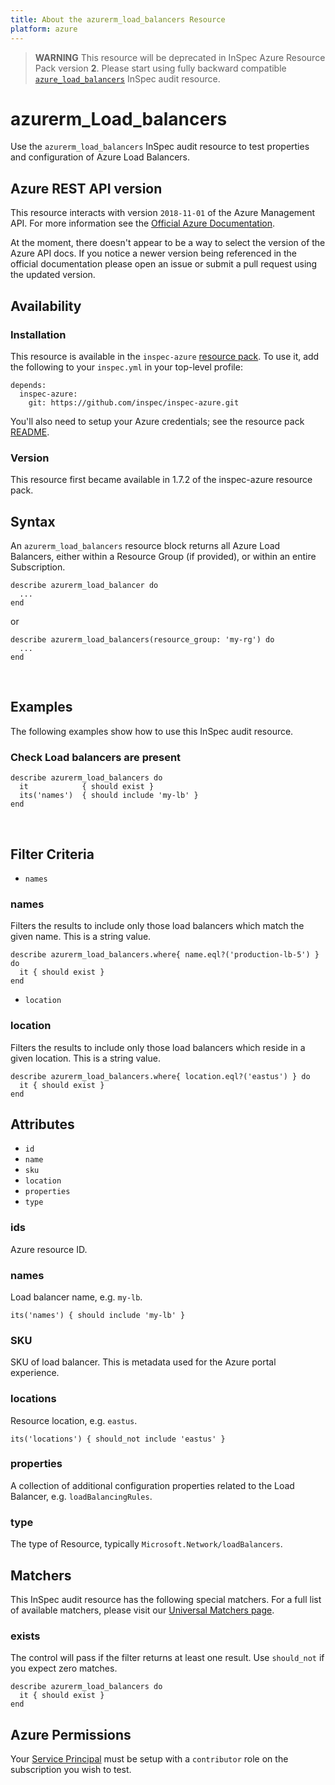```yaml
---
title: About the azurerm_load_balancers Resource
platform: azure
---
```


> <b>WARNING</b>  This resource will be deprecated in InSpec Azure Resource Pack version **2**. Please start using fully backward compatible [`azure_load_balancers`](azure_load_balancers.md) InSpec audit resource.

# azurerm\_Load\_balancers

Use the `azurerm_load_balancers` InSpec audit resource to test properties and configuration of Azure Load Balancers.
<br />

## Azure REST API version

This resource interacts with version `2018-11-01` of the Azure Management API. For more
information see the [Official Azure Documentation](https://docs.microsoft.com/en-us/rest/api/load-balancer/loadbalancers/list).

At the moment, there doesn't appear to be a way to select the version of the
Azure API docs. If you notice a newer version being referenced in the official
documentation please open an issue or submit a pull request using the updated
version.

## Availability

### Installation

This resource is available in the `inspec-azure` [resource
pack](https://www.inspec.io/docs/reference/glossary/#resource-pack). To use it, add the
following to your `inspec.yml` in your top-level profile:

    depends:
      inspec-azure:
        git: https://github.com/inspec/inspec-azure.git

You'll also need to setup your Azure credentials; see the resource pack
[README](https://github.com/inspec/inspec-azure#inspec-for-azure).

### Version

This resource first became available in 1.7.2 of the inspec-azure resource pack.

## Syntax

An `azurerm_load_balancers` resource block returns all Azure Load Balancers, either within a Resource Group (if provided), or within an entire Subscription.

    describe azurerm_load_balancer do
      ...
    end
    
  or
  
    describe azurerm_load_balancers(resource_group: 'my-rg') do
      ...
    end

<br />

## Examples

The following examples show how to use this InSpec audit resource.

### Check Load balancers  are present

    describe azurerm_load_balancers do
      it            { should exist }
      its('names')  { should include 'my-lb' }
    end
<br />

## Filter Criteria

* `names`

### names

Filters the results to include only those load balancers which match the given name. This is a string value.

    describe azurerm_load_balancers.where{ name.eql?('production-lb-5') } do
      it { should exist }
    end
    
* `location`

### location

Filters the results to include only those load balancers which reside in a given location. This is a string value.

    describe azurerm_load_balancers.where{ location.eql?('eastus') } do
      it { should exist }
    end

## Attributes

- `id`
- `name`
- `sku`
- `location`
- `properties`
- `type`
    
### ids
Azure resource ID.

### names
Load balancer name, e.g. `my-lb`.
    
    its('names') { should include 'my-lb' }

### SKU
SKU of load balancer. This is metadata used for the Azure portal experience.

### locations
Resource location, e.g. `eastus`.

    its('locations') { should_not include 'eastus' }

### properties
A collection of additional configuration properties related to the Load Balancer, e.g. `loadBalancingRules`.

### type
The type of Resource, typically `Microsoft.Network/loadBalancers`.

## Matchers

This InSpec audit resource has the following special matchers. For a full list of available matchers,
please visit our [Universal Matchers page](https://www.inspec.io/docs/reference/matchers/).

### exists

The control will pass if the filter returns at least one result. Use
`should_not` if you expect zero matches.

    describe azurerm_load_balancers do
      it { should exist }
    end

## Azure Permissions

Your [Service
Principal](https://docs.microsoft.com/en-us/azure/azure-resource-manager/resource-group-create-service-principal-portal)
must be setup with a `contributor` role on the subscription you wish to test.
